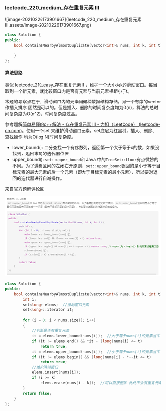 ### leetcode_220_medium_存在重复元素 Ⅲ

![image-20210226173901667](leetcode_220_medium_存在重复元素 Ⅲ.assets/image-20210226173901667.png)

```c++
class Solution {
public:
    bool containsNearbyAlmostDuplicate(vector<int>& nums, int k, int t) {

    }
};
```

#### 算法思路

类似 leetcode_219_easy_存在重复元素 Ⅱ ，维护一个大小为k的滑动窗口。每当取到一个新元素，就比较窗口内是否有元素与当前元素相距小于t。

本题的考察点在于，滑动窗口内的元素用何种数据结构存储。用一个有序的vector<int> 作插入排序 固然是可以的。但是插入、删除的时间复杂度均为O(n)，算法的总时间复杂度为O(n^2)。时间复杂度过高。

参考题解[简单易懂的c++解法 - 存在重复元素 III - 力扣（LeetCode） (leetcode-cn.com)](https://leetcode-cn.com/problems/contains-duplicate-iii/solution/jian-dan-yi-dong-de-cjie-fa-by-zhu-que-3-4p53/)。使用一个set<int> 来维护滑动窗口元素。set底层为红黑树，插入、删除、查找操作 均为O(log N)时间复杂度。

- lower_bound(): 二分查找一个有序数列，返回第一个大于等于x的数，如果没找到，返回末尾的迭代器位置
- upper_bound(): `set::upper_bound`和 Java 中的`TreeSet::floor`有点微妙的不同。为了遵循区间的左闭右开原则，`set::upper_bound`返回的是小于等于目标元素的最大元素的后一个元素（即大于目标元素的最小元素），所以要对返回的迭代器进行自减操作。



来自官方题解评论区

![img](leetcode_220_medium_%E5%AD%98%E5%9C%A8%E9%87%8D%E5%A4%8D%E5%85%83%E7%B4%A0%20%E2%85%A2.assets/LV502%5D5HY91KL%7BG2Q%7BDN%7DLU.png)

```c++
class Solution {
public:
    bool containsNearbyAlmostDuplicate(vector<int>& nums, int k, int t) {
        int i;
        set<long> elems;  //滑动窗口元素
        set<long>::iterator it;

        for (i = 0; i < nums.size(); i++)
        {
            //判断是否有重复元素
            it = elems.lower_bound(nums[i]);  //大于等于nums[i]的元素当中 最小的一个
            if (it != elems.end() && *it - (long)nums[i] <= t)
                return true;
            it = elems.upper_bound(nums[i]);  //小于等于nums[i]的元素当中 最大的一个的后一个迭代器
            if (it != elems.begin() && (long)nums[i] - *--it <= t)
                return true;
            //维护滑动窗口
            elems.insert(nums[i]);
            if (i >= k)
                elems.erase(nums[i - k]);  //可以直接删除 此处不会有重复元素
        }
        return false;
    }
};
```

